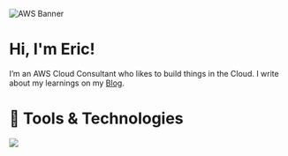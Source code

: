 ![AWS Banner](https://www.servimatica.com.uy/wp-content/uploads/2021/04/banner-logo-aws.png)

# Hi, I'm Eric!

I’m an AWS Cloud Consultant who likes to build things in the Cloud. I write about my learnings on my [Blog](https://ericngigi.com).

# :toolbox: Tools & Technologies

<p align="left">
  <a href="https://skillicons.dev">
    <img src="https://skillicons.dev/icons?i=arch,aws,bash,docker,go,linux,py,terraform&theme=dark" />
  </a>
</p>
